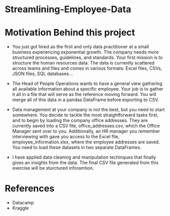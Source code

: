 # Streamlining-Employee-Data


# Motivation Behind this project

- You just got hired as the first and only data practitioner at a small business experiencing exponential growth. The company needs more structured processes, guidelines, and standards. Your first mission is to structure the human resources data. The data is currently scattered across teams and files and comes in various formats: Excel files, CSVs, JSON files, SQL databases…

- The Head of People Operations wants to have a general view gathering all available information about a specific employee. Your job is to gather it all in a file that will serve as the reference moving forward. You will merge all of this data in a pandas DataFrame before exporting to CSV.

- Data management at your company is not the best, but you need to start somewhere. You decide to tackle the most straightforward tasks first, and to begin by loading the company office addresses. They are currently saved into a CSV file, office_addresses.csv, which the Office Manager sent over to you. Additionally, an HR manager you remember interviewing with gave you access to the Excel file, employee_information.xlsx, where the employee addresses are saved. You need to load these datasets in two separate DataFrames.

- I have applied data cleaning and manipulation techinques that finally gives an insights from the data. The final CSV file generated from this exercise will be sturctured inforamtion.


# References

- Datacamp
- Kraggle